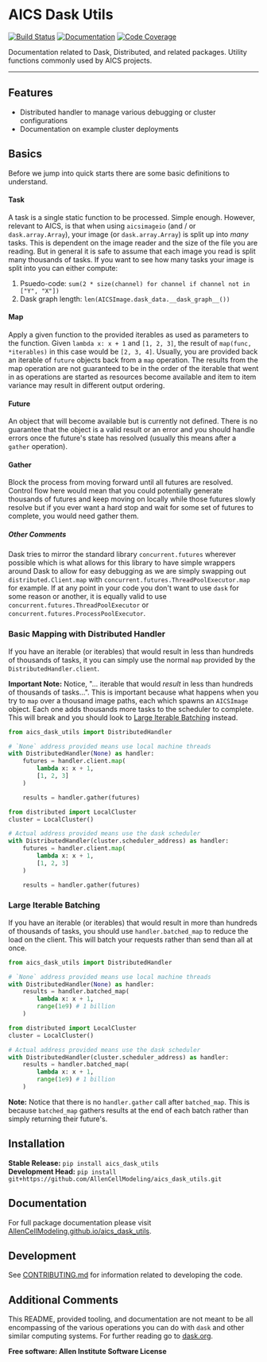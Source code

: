 # AICS Dask Utils

[![Build Status](https://github.com/AllenCellModeling/aics_dask_utils/workflows/Build%20Master/badge.svg)](https://github.com/AllenCellModeling/aics_dask_utils/actions)
[![Documentation](https://github.com/AllenCellModeling/aics_dask_utils/workflows/Documentation/badge.svg)](https://AllenCellModeling.github.io/aics_dask_utils)
[![Code Coverage](https://codecov.io/gh/AllenCellModeling/aics_dask_utils/branch/master/graph/badge.svg)](https://codecov.io/gh/AllenCellModeling/aics_dask_utils)

Documentation related to Dask, Distributed, and related packages.
Utility functions commonly used by AICS projects.

---

## Features
* Distributed handler to manage various debugging or cluster configurations
* Documentation on example cluster deployments

## Basics
Before we jump into quick starts there are some basic definitions to understand.

#### Task
A task is a single static function to be processed. Simple enough. However, relevant to
AICS, is that when using `aicsimageio` (and / or `dask.array.Array`), your image (or
`dask.array.Array`) is split up into _many_ tasks. This is dependent on the image reader
and the size of the file you are reading. But in general it is safe to assume that each
image you read is split many thousands of tasks. If you want to see how many tasks your
image is split into you can either compute:

1. Psuedo-code: `sum(2 * size(channel) for channel if channel not in ["Y", "X"])`
2. Dask graph length: `len(AICSImage.dask_data.__dask_graph__())`

#### Map
Apply a given function to the provided iterables as used as parameters to the function.
Given `lambda x: x + 1` and `[1, 2, 3]`, the result of `map(func, *iterables)` in this
case would be `[2, 3, 4]`. Usually, you are provided back an iterable of `future`
objects back from a `map` operation. The results from the map operation are not
guaranteed to be in the order of the iterable that went in as operations are started as
resources become available and item to item variance may result in different output
ordering.

#### Future
An object that will become available but is currently not defined. There is no guarantee
that the object is a valid result or an error and you should handle errors once the
future's state has resolved (usually this means after a `gather` operation).

#### Gather
Block the process from moving forward until all futures are resolved. Control flow here
would mean that you could potentially generate thousands of futures and keep moving on
locally while those futures slowly resolve but if you ever want a hard stop and wait for
some set of futures to complete, you would need gather them.

##### Other Comments
Dask tries to mirror the standard library `concurrent.futures` wherever possible which
is what allows for this library to have simple wrappers around Dask to allow for easy
debugging as we are simply swapping out `distributed.Client.map` with
`concurrent.futures.ThreadPoolExecutor.map` for example. If at any point in your code
you don't want to use `dask` for some reason or another, it is equally valid to use
`concurrent.futures.ThreadPoolExecutor` or `concurrent.futures.ProcessPoolExecutor`.

### Basic Mapping with Distributed Handler
If you have an iterable (or iterables) that would result in less than hundreds of
thousands of tasks, it you can simply use the normal `map` provided by the
`DistributedHandler.client`.

**Important Note:** Notice, "... iterable that would _result_ in less than hundreds
of thousands of tasks...". This is important because what happens when you try to `map`
over a thousand image paths, each which spawns an `AICSImage` object. Each one adds
thousands more tasks to the scheduler to complete. This will break and you should look
to [Large Iterable Batching](#large-iterable-batching) instead.

```python
from aics_dask_utils import DistributedHandler

# `None` address provided means use local machine threads
with DistributedHandler(None) as handler:
    futures = handler.client.map(
        lambda x: x + 1,
        [1, 2, 3]
    )

    results = handler.gather(futures)

from distributed import LocalCluster
cluster = LocalCluster()

# Actual address provided means use the dask scheduler
with DistributedHandler(cluster.scheduler_address) as handler:
    futures = handler.client.map(
        lambda x: x + 1,
        [1, 2, 3]
    )

    results = handler.gather(futures)
```

### Large Iterable Batching
If you have an iterable (or iterables) that would result in more than hundreds of
thousands of tasks, you should use `handler.batched_map` to reduce the load on the
client. This will batch your requests rather than send than all at once.

```python
from aics_dask_utils import DistributedHandler

# `None` address provided means use local machine threads
with DistributedHandler(None) as handler:
    results = handler.batched_map(
        lambda x: x + 1,
        range(1e9) # 1 billion
    )

from distributed import LocalCluster
cluster = LocalCluster()

# Actual address provided means use the dask scheduler
with DistributedHandler(cluster.scheduler_address) as handler:
    results = handler.batched_map(
        lambda x: x + 1,
        range(1e9) # 1 billion
    )
```

**Note:** Notice that there is no `handler.gather` call after `batched_map`. This is
because `batched_map` gathers results at the end of each batch rather than simply
returning their future's.

## Installation
**Stable Release:** `pip install aics_dask_utils`<br>
**Development Head:** `pip install git+https://github.com/AllenCellModeling/aics_dask_utils.git`

## Documentation
For full package documentation please visit
[AllenCellModeling.github.io/aics_dask_utils](https://AllenCellModeling.github.io/aics_dask_utils).

## Development
See [CONTRIBUTING.md](CONTRIBUTING.md) for information related to developing the code.

## Additional Comments
This README, provided tooling, and documentation are not meant to be all encompassing
of the various operations you can do with `dask` and other similar computing systems.
For further reading go to [dask.org](https://dask.org/).

**Free software: Allen Institute Software License**
